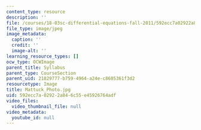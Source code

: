 ```yaml
---
content_type: resource
description: ''
file: /courses/18-03sc-differential-equations-fall-2011/592ecc7a02922a846c55e45926764adf_Mattuck_Photo.jpg
file_type: image/jpeg
image_metadata:
  caption: ''
  credit: ''
  image-alt: ''
learning_resource_types: []
ocw_type: OCWImage
parent_title: Syllabus
parent_type: CourseSection
parent_uid: 21829777-b759-4964-a24e-c8685361f3d2
resourcetype: Image
title: Mattuck_Photo.jpg
uid: 592ecc7a-0292-2a84-6c55-e45926764adf
video_files:
  video_thumbnail_file: null
video_metadata:
  youtube_id: null
---
```

